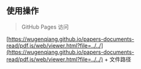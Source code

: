 ## 使用操作

> GitHub Pages 访问

[https://wugenqiang.github.io/papers-documents-read/pdf.js/web/viewer.html?file=../../](https://wugenqiang.github.io/papers-documents-read/pdf.js/web/viewer.html?file=../../) + 文件路径

